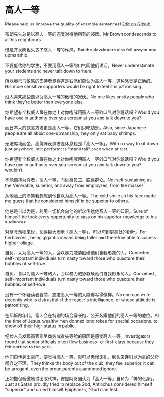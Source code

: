 # 高人一等

Please help us improve the quality of example sentences! [Edit on Github](https://github.com/jiyushe/jiyu-example-sentence-source/blob/main/chinese/gaorenyideng.md)

<p><span class="chinese">布朗先生总是以高人一等的态度对待他所有的邻居。</span><span class="english">Mr Brown condescends to all his neighbours.</span></p>

<p><span class="chinese">但是开发商也失去了高人一等的作风。</span><span class="english">But the developers also fell prey to one-upmanship.</span></p>

<p><span class="chinese">不要低估你的学生，不要用高人一等的口气同他们讲话。</span><span class="english">Never underestimate your students and never talk down to them.</span></p>

<p><span class="chinese">所以奥巴马敏感的支持者觉得这是右派们自认为高人一等，这种感觉是正确的。</span><span class="english">His more sensitive supporters would be right to feel it is patronising.</span></p>

<p><span class="chinese">没人喜欢那些自以为高人一等的傲慢的家伙。</span><span class="english">No one likes snotty people who think they’re better than everyone else.</span></p>

<p><span class="chinese">你希望有个权威人事在你之上对你咆哮用高人一等的口气对你说话吗？</span><span class="english">Would you have one in authority over you scream at you and talk down to you?</span></p>

<p><span class="chinese">而日本人的饮食方法更是高人一等，它们只吃幼虾。</span><span class="english">Also, since Japanese people are all about one-upmanship, they only eat baby shrimps.</span></p>

<p><span class="chinese">无法席地而坐，高跷阵表演者连休息也是「高人一等」。</span><span class="english">With no way to sit down just anywhere, stilt performers "stand tall" even when at rest.</span></p>

<p><span class="chinese">你希望有个权威人事在你之上对你咆哮用高人一等的口气对你说话吗？</span><span class="english">Would you have one in authority over you scream at you and talk down to you? I wouldn't.</span></p>

<p><span class="chinese">不能自持为尊者，高人一等，而远离员工，脱离群众。</span><span class="english">Not self-sustaining as the Venerable, superior, and away from employees, from the masses.</span></p>

<p><span class="chinese">从他脸上的冷笑我猜想到他自以为高人一等。</span><span class="english">The cold smile on his face made me guess that he considered himself to be superior to others.</span></p>

<p><span class="chinese">他总是自以为是，利用一切机会向他的听众传达他高人一等的知识。</span><span class="english">Sure of himself, he took every opportunity to pass on his superior knowledge to his audiences.</span></p>

<p><span class="chinese">对草食动物来说，长得巨大表示「高人一等」，可以吃到更高处的树叶。</span><span class="english">For herbivores , being gigantic means being taller and therefore able to access higher foliage.</span></p>

<p><span class="chinese">自负、以为高人一等的人，会以暴力威胁戳破他们自我形象的人。</span><span class="english">Conceited, self-important individuals turn nasty toward those who puncture their bubbles of self-love.</span></p>

<p><span class="chinese">自负、自以为高人一等的人，会以暴力威胁戳破他们自我形象的人。</span><span class="english">Conceited , self-important individuals turn nasty toward those who puncture their bubbles of self-love.</span></p>

<p><span class="chinese">没有一个怀疑读者智商、态度高人一等的人能够写得像样。</span><span class="english">No one can write decently who is distrustful of the reader's intelligence, or whose attitude is patronizing.</span></p>

<p><span class="chinese">在耶稣的年代，富人会在特别的场合穿长袍，公开炫耀他们的高人一等的地位。</span><span class="english">At the time of Jesus, wealthy men donned long robes for special occasions, to show off their high status in public.</span></p>

<p><span class="chinese">纪检人员发现高官乘坐商务或者头等舱的原因是感觉高人一等。</span><span class="english">Investigators found that senior officials often flew business- or first-class because they felt entitled to the perk.</span></p>

<p><span class="chinese">他们自恃身出豪门，便觉得高人一等，就可以傲慢无礼，到头来连引以为豪的父母都弃之不理。</span><span class="english">They thinks the body out of the club, they feel superior, it can be arrogant, even the proud parents abandoned ignore.</span></p>

<p><span class="chinese">正如撒但骄傲地试图取代神，安提阿哥自认为「高人一等」自称为「神的化身」。</span><span class="english">Just as Satan proudly tried to replace God, Antiochus considered himself "superior" and called himself Epiphanes, "God manifest.</span></p>

